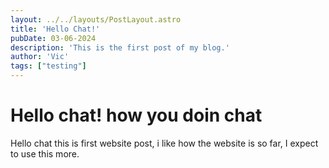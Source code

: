 ```yaml
---
layout: ../../layouts/PostLayout.astro
title: 'Hello Chat!'
pubDate: 03-06-2024
description: 'This is the first post of my blog.'
author: 'Vic'
tags: ["testing"]
---
```

# Hello chat! how you doin chat
Hello chat this is first website post, i like how the website is so far, I expect to use this more.
